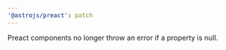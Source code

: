 ```yaml
---
'@astrojs/preact': patch
---
```


Preact components no longer throw an error if a property is null.
